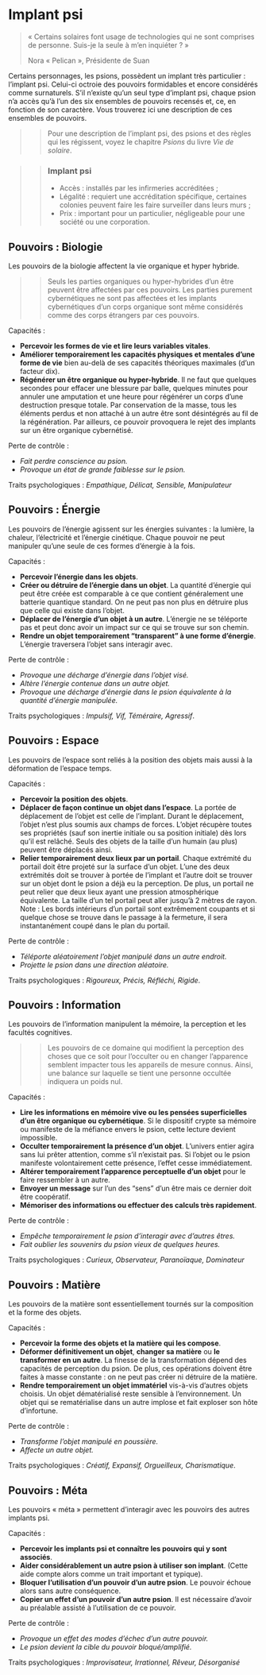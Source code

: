 # Implant psi

> « Certains solaires font usage de technologies qui ne sont comprises de personne. Suis-je la seule à m’en inquiéter ? »
>
> Nora « Pelican », Présidente de Suan

Certains personnages, les psions, possèdent un implant très particulier : l’implant psi. Celui-ci octroie des pouvoirs formidables et encore considérés comme surnaturels. S’il n’existe qu’un seul type d’implant psi, chaque psion n’a accès qu’à l’un des six ensembles de pouvoirs recensés et, ce, en fonction de son caractère. Vous trouverez ici une description de ces ensembles de pouvoirs.

>> Pour une description de l’implant psi, des psions et des règles qui les régissent, voyez le chapitre *Psions* du livre *Vie de solaire*.

>> ### Implant psi
>> * Accès : installés par les infirmeries accréditées ;
>> * Légalité : requiert une accréditation spécifique, certaines colonies peuvent faire les faire surveiller dans leurs murs ;
>> * Prix : important pour un particulier, négligeable pour une société ou une corporation.

## Pouvoirs : Biologie

Les pouvoirs de la biologie affectent la vie organique et hyper hybride.

>> Seuls les parties organiques ou hyper-hybrides d’un être peuvent être affectées par ces pouvoirs. Les parties purement cybernétiques ne sont pas affectées et les implants cybernétiques d’un corps organique sont même considérés comme des corps étrangers par ces pouvoirs.

Capacités :
* **Percevoir les formes de vie et lire leurs variables vitales**.
* **Améliorer temporairement les capacités physiques et mentales d’une forme de vie** bien au-delà de ses capacités théoriques maximales (d’un facteur dix).
* **Régénérer un être organique ou hyper-hybride**. Il ne faut que quelques secondes pour effacer une blessure par balle, quelques minutes pour annuler une amputation et une heure pour régénérer un corps d’une destruction presque totale. Par conservation de la masse, tous les éléments perdus et non attaché à un autre être sont désintégrés au fil de la régénération. Par ailleurs, ce pouvoir provoquera le rejet des implants sur un être organique cybernétisé.

Perte de contrôle :
* *Fait perdre conscience au psion.*
* *Provoque un état de grande faiblesse sur le psion.*

Traits psychologiques : *Empathique, Délicat, Sensible, Manipulateur*

## Pouvoirs : Énergie

Les pouvoirs de l’énergie agissent sur les énergies suivantes : la lumière, la chaleur, l’électricité et l’énergie cinétique. Chaque pouvoir ne peut manipuler qu’une seule de ces formes d’énergie à la fois.

Capacités :
* **Percevoir l’énergie dans les objets**.
* **Créer ou détruire de l’énergie dans un objet**. La quantité d’énergie qui peut être créée est comparable à ce que contient généralement une batterie quantique standard. On ne peut pas non plus en détruire plus que celle qui existe dans l’objet.
* **Déplacer de l’énergie d’un objet à un autre**. L’énergie ne se téléporte pas et peut donc avoir un impact sur ce qui se trouve sur son chemin.
* **Rendre un objet temporairement “transparent” à une forme d’énergie**. L’énergie traversera l’objet sans interagir avec.

Perte de contrôle :
* *Provoque une décharge d’énergie dans l’objet visé.*
* *Altère l’énergie contenue dans un autre objet.*
* *Provoque une décharge d’énergie dans le psion équivalente à la quantité d’énergie manipulée.*

Traits psychologiques : *Impulsif, Vif, Téméraire, Agressif*.

## Pouvoirs : Espace

Les pouvoirs de l’espace sont reliés à la position des objets mais aussi à la déformation de l’espace temps.

Capacités :
* **Percevoir la position des objets**.
* **Déplacer de façon continue un objet dans l’espace**. La portée de déplacement de l’objet est celle de l’implant. Durant le déplacement, l’objet n’est plus soumis aux champs de forces. L’objet récupère toutes ses propriétés (sauf son inertie initiale ou sa position initiale) dès lors qu’il est relâché. Seuls des objets de la taille d’un humain (au plus) peuvent être déplacés ainsi.
* **Relier temporairement deux lieux par un portail**. Chaque extrémité du portail doit être projeté sur la surface d’un objet. L’une des deux extrémités doit se trouver à portée de l’implant et l’autre doit se trouver sur un objet dont le psion a déjà eu la perception. De plus, un portail ne peut relier que deux lieux ayant une pression atmosphérique équivalente. La taille d’un tel portail peut aller jusqu’à 2 mètres de rayon. Note : Les bords intérieurs d’un portail sont extrêmement coupants et si quelque chose se trouve dans le passage à la fermeture, il sera instantanément coupé dans le plan du portail.

Perte de contrôle :
* *Téléporte aléatoirement l’objet manipulé dans un autre endroit.*
* *Projette le psion dans une direction aléatoire.*

Traits psychologiques : *Rigoureux, Précis, Réfléchi, Rigide*.

## Pouvoirs : Information

Les pouvoirs de l’information manipulent la mémoire, la perception et les facultés cognitives.

>> Les pouvoirs de ce domaine qui modifient la perception des choses que ce soit pour l’occulter ou en changer l’apparence semblent impacter tous les appareils de mesure connus. Ainsi, une balance sur laquelle se tient une personne occultée indiquera un poids nul.

Capacités :
* **Lire les informations en mémoire vive ou les pensées superficielles d’un être organique ou cybernétique**. Si le dispositif crypte sa mémoire ou manifeste de la méfiance envers le psion, cette lecture devient impossible.
* **Occulter temporairement la présence d’un objet**. L’univers entier agira sans lui prêter attention, comme s’il n’existait pas. Si l’objet ou le psion manifeste volontairement cette présence, l’effet cesse immédiatement.
* **Altérer temporairement l’apparence perceptuelle d’un objet** pour le faire ressembler à un autre.
* **Envoyer un message** sur l’un des “sens” d’un être mais ce dernier doit être coopératif.
* **Mémoriser des informations ou effectuer des calculs très rapidement**.

Perte de contrôle :
* *Empêche temporairement le psion d’interagir avec d’autres êtres.*
* *Fait oublier les souvenirs du psion vieux de quelques heures.*

Traits psychologiques : *Curieux, Observateur, Paranoïaque, Dominateur*

## Pouvoirs : Matière

Les pouvoirs de la matière sont essentiellement tournés sur la composition et la forme des objets.

Capacités :
* **Percevoir la forme des objets et la matière qui les compose**.
* **Déformer définitivement un objet**, **changer sa matière** ou **le transformer en un autre**. La finesse de la transformation dépend des capacités de perception du psion. De plus, ces opérations doivent être faites à masse constante : on ne peut pas créer ni détruire de la matière.
* **Rendre temporairement un objet immatériel** vis-à-vis d’autres objets choisis. Un objet dématérialisé reste sensible à l’environnement. Un objet qui se rematérialise dans un autre implose et fait exploser son hôte d’infortune.

Perte de contrôle :
* *Transforme l’objet manipulé en poussière.*
* *Affecte un autre objet.*

Traits psychologiques : *Créatif, Expansif, Orgueilleux, Charismatique*.

## Pouvoirs : Méta

Les pouvoirs « méta » permettent d’interagir avec les pouvoirs des autres implants psi.

Capacités :
* **Percevoir les implants psi et connaître les pouvoirs qui y sont associés**.
* **Aider considérablement un autre psion à utiliser son implant**. (Cette aide compte alors comme un trait important et typique).
* **Bloquer l’utilisation d’un pouvoir d’un autre psion**. Le pouvoir échoue alors sans autre conséquence.
* **Copier un effet d’un pouvoir d’un autre psion**. Il est nécessaire d’avoir au préalable assisté à l’utilisation de ce pouvoir.

Perte de contrôle :
* *Provoque un effet des modes d’échec d’un autre pouvoir.*
* *Le psion devient la cible du pouvoir bloqué/amplifié.*

Traits psychologiques : *Improvisateur, Irrationnel, Rêveur, Désorganisé*